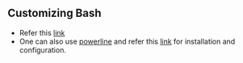 ## Customizing Bash
- Refer this [link](https://phoenixnap.com/kb/change-bash-prompt-linux)
- One can also use [powerline](https://github.com/powerline/powerline) and refer this [link](https://www.tecmint.com/powerline-adds-powerful-statuslines-and-prompts-to-vim-and-bash/) for installation and configuration.